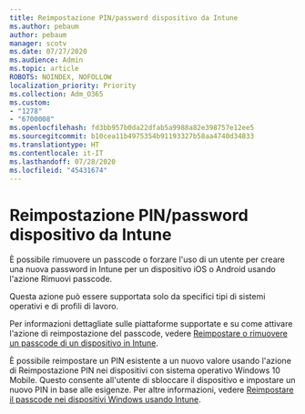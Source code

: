 ```yaml
---
title: Reimpostazione PIN/password dispositivo da Intune
ms.author: pebaum
author: pebaum
manager: scotv
ms.date: 07/27/2020
ms.audience: Admin
ms.topic: article
ROBOTS: NOINDEX, NOFOLLOW
localization_priority: Priority
ms.collection: Adm_O365
ms.custom:
- "1278"
- "6700008"
ms.openlocfilehash: fd3bb957b0da22dfab5a9988a82e398757e12ee5
ms.sourcegitcommit: b10cea11b4975354b91193327b58aa4740d34833
ms.translationtype: HT
ms.contentlocale: it-IT
ms.lasthandoff: 07/28/2020
ms.locfileid: "45431674"
---
```

# <a name="device-pinpassword-reset-from-intune"></a>Reimpostazione PIN/password dispositivo da Intune

È possibile rimuovere un passcode o forzare l'uso di un utente per creare una nuova password in Intune per un dispositivo iOS o Android usando l'azione Rimuovi passcode.

Questa azione può essere supportata solo da specifici tipi di sistemi operativi e di profili di lavoro.

Per informazioni dettagliate sulle piattaforme supportate e su come attivare l'azione di reimpostazione del passcode, vedere [Reimpostare o rimuovere un passcode di un dispositivo in Intune](https://docs.microsoft.com/intune/device-passcode-reset).

È possibile reimpostare un PIN esistente a un nuovo valore usando l'azione di Reimpostazione PIN nei dispositivi con sistema operativo Windows 10 Mobile. Questo consente all'utente di sbloccare il dispositivo e impostare un nuovo PIN in base alle esigenze. Per altre informazioni, vedere [Reimpostare il passcode nei dispositivi Windows usando Intune](https://docs.microsoft.com/intune/device-windows-pin-reset).